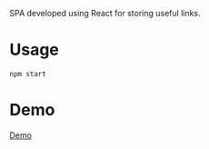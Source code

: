 SPA developed using React for storing useful links.

Usage
================
```
npm start
```
Demo
================
[Demo](https://luispuentesvega.github.io/useful-links/)
